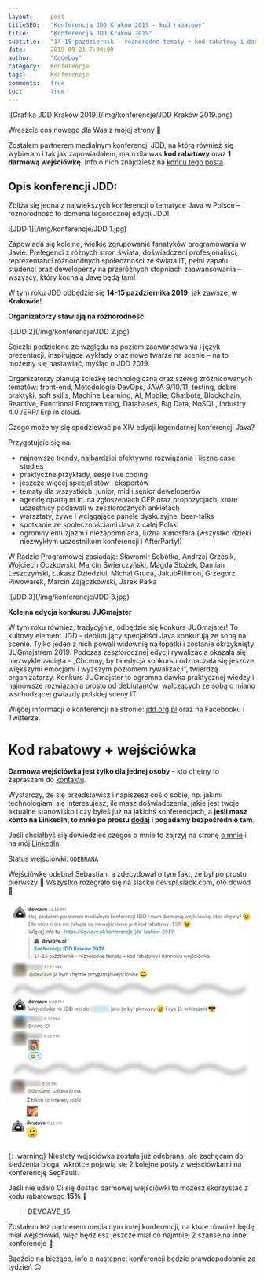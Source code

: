 ```yaml
---
layout:     post
titleSEO:   "Konferencja JDD Kraków 2019 - kod rabatowy"
title:      "Konferencja JDD Kraków 2019"
subtitle:   "14-15 październik - różnorodne tematy + kod rabatowy i darmowa wejściówka"
date:       2019-09-21 7:00:00
author:     "Codeboy"
category:   Konferencje
tags:       Konferencje
comments:   true
toc:        true
---
```


![Grafika JDD Kraków 2019](/img/konferencje/JDD Kraków 2019.png)

Wreszcie coś nowego dla Was z mojej strony :slightly_smiling_face:
 
Zostałem partnerem medialnym konferencji JDD, na którą również się wybieram i tak jak zapowiadałem, mam dla was **kod rabatowy** oraz **1 darmową wejściówkę**. Info o nich znajdziesz na [końcu tego posta](#kod-rabatowy--wejściówka).

## Opis konferencji JDD:

Zbliża się jedna z największych konferencji o tematyce Java w Polsce – różnorodność to domena tegorocznej edycji JDD!

![JDD 1](/img/konferencje/JDD 1.jpg)

Zapowiada się kolejne, wielkie zgrupowanie fanatyków programowania w Javie. Prelegenci z różnych stron świata, doświadczeni profesjonaliści, reprezentanci różnorodnych społeczności ze świata IT, pełni zapału studenci oraz deweloperzy na przeróżnych stopniach zaawansowania – wszyscy, który kochają Javę będą tam!

W tym roku JDD odbędzie się **14-15 października 2019**, jak zawsze, **w Krakowie**!

**Organizatorzy stawiają na różnorodność.**

![JDD 2](/img/konferencje/JDD 2.jpg)

Ścieżki podzielone ze względu na poziom zaawansowania i język prezentacji, inspirujące wykłady oraz nowe twarze na scenie – na to możemy się nastawiać, myśląc o JDD 2019. 

Organizatorzy planują ścieżkę technologiczną oraz szereg zróżnicowanych tematów: front-end, Metodologie DevOps, JAVA 9/10/11, testing, dobre praktyki, soft skills, Machine Learning, AI, Mobile, Chatbots, Blockchain, Reactive, Functional Programming, Databases, Big Data, NoSQL, Industry 4.0 /ERP/ Erp in cloud.

Czego możemy się spodziewać po XIV edycji legendarnej konferencji Java?

Przygotujcie się na:
- najnowsze trendy, najbardziej efektywne rozwiązania i liczne case studies 
- praktyczne przykłady, sesje live coding
- jeszcze więcej specjalistów i ekspertów
- tematy dla wszystkich: junior, mid i senior deweloperów
- agendę opartą m.in. na zgłoszeniach CFP oraz propozycjach, które uczestnicy podawali w zeszłorocznych ankietach  
- warsztaty, żywe i wciągające panele dyskusyjne, beer-talks
- spotkanie ze społecznościami Java z całej Polski
- ogromny entuzjazm i niezapomniana, luźna atmosfera (wszystko dzięki niezwykłym uczestnikom konferencji i AfterParty!)

W Radzie Programowej zasiadają:
Sławomir Sobótka, Andrzej Grzesik, Wojciech Oczkowski, 
Marcin Świerczyński, Magda Stożek, Damian Leszczyński, Łukasz Dziedziul, 
Michał Gruca, JakubPilimon, Grzegorz Piwowarek, Marcin Zajączkowski, Jarek Pałka

![JDD 3](/img/konferencje/JDD 3.jpg)

**Kolejna edycja konkursu JUGmajster**

W tym roku również, tradycyjnie, odbędzie się konkurs JUGmajster! To kultowy element JDD - debiutujący specjaliści Java konkurują ze sobą na scenie. Tylko jeden z nich powali widownię na łopatki i zostanie okrzyknięty JUGmajstrem 2019. Podczas zeszłorocznej edycji rywalizacja okazała się niezwykle zacięta - „Chcemy, by ta edycja konkursu odznaczała się jeszcze większymi emocjami i wyższym poziomem rywalizacji”, twierdzą organizatorzy. Konkurs JUGmajster to ogromna dawka praktycznej wiedzy i najnowsze rozwiązania prosto od debiutantów, walczących ze sobą o miano wschodzącej gwiazdy polskiej sceny IT. 

Więcej informacji o konferencji na stronie: [jdd.org.pl](https://jdd.org.pl) oraz na Facebooku i Twitterze.


# Kod rabatowy + wejściówka

**Darmowa wejściówka jest tylko dla jednej osoby** - kto chętny to zapraszam do [kontaktu](/kontakt).  

Wystarczy, że się przedstawisz i napiszesz coś o sobie, np. jakimi technologiami się interesujesz, ile masz doświadczenia, jakie jest twoje aktualne stanowisko i czy byłeś już na jakichś konferencjach, a **jeśli masz konto na LinkedIn, to mnie po prostu [dodaj](https://www.linkedin.com/in/marcin-lasota/) i pogadamy bezpośrednio tam**.

Jeśli chciałbyś się dowiedzieć czegoś o mnie to zajrzyj na stronę [o mnie](/o-mnie) i na mój [LinkedIn](https://www.linkedin.com/in/marcin-lasota/).

Status wejściówki: `ODEBRANA`

Wejściówkę odebrał Sebastian, a zdecydował o tym fakt, że był po prostu pierwszy :slightly_smiling_face:
Wszystko rozegrało się na slacku devspl.slack.com, oto dowód :slightly_smiling_face:

![JDD rozmowa odebranie wejściówki](/img/konferencje/jdd-odebranie.jpg)

{: .warning}
Niestety wejściówka została już odebrana, ale zachęcam do śledzenia bloga, wkrótce pojawią się 2 kolejne posty z wejściówkami na konferencję SegFault.

Jeśli nie udało Ci się dostać darmowej wejściówki to możesz skorzystać z kodu rabatowego **15%** :slightly_smiling_face:

> **DEVCAVE_15**

Zostałem też partnerem medialnym innej konferencji, na które również będę miał wejściówki, więc będziesz jeszcze miał co najmniej 2 szanse na inne konferencje :slightly_smiling_face:

Bądźcie na bieżąco, info o następnej konferencji będzie prawdopodobnie za tydzień :wink:


